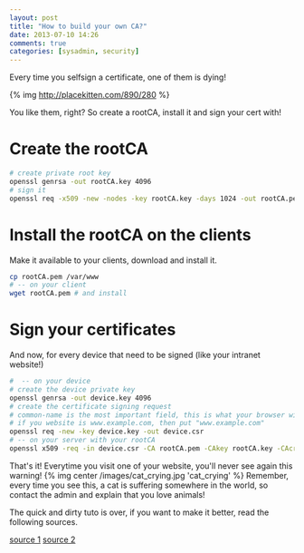```yaml
---
layout: post
title: "How to build your own CA?"
date: 2013-07-10 14:26
comments: true
categories: [sysadmin, security]
---
```


Every time you selfsign a certificate, one of them is dying!

{% img http://placekitten.com/890/280 %}
<!-- more -->


You like them, right? So create a rootCA, install it and sign your cert with!

# Create the rootCA

``` bash Create the rootCA
# create private root key
openssl genrsa -out rootCA.key 4096
# sign it
openssl req -x509 -new -nodes -key rootCA.key -days 1024 -out rootCA.pem
```

# Install the rootCA on the clients

Make it available to your clients, download and install it.

```bash Make it available
cp rootCA.pem /var/www
# -- on your client
wget rootCA.pem # and install
```

# Sign your certificates

And now, for every device that need to be signed (like your intranet website!)

``` bash Create a certificate
#  -- on your device
# create the device private key
openssl genrsa -out device.key 4096
# create the certificate signing request
# common-name is the most important field, this is what your browser will "certify"
# if you website is www.example.com, then put "www.example.com"
openssl req -new -key device.key -out device.csr
# -- on your server with your rootCA
openssl x509 -req -in device.csr -CA rootCA.pem -CAkey rootCA.key -CAcreateserial -out device.crt -days 500
```

That's it! Everytime you visit one of your website, you'll never see again this warning!
{% img center /images/cat_crying.jpg 'cat_crying' %}
Remember, every time you see this, a cat is suffering somewhere in the world, so contact the admin and explain that you love animals!

The quick and dirty tuto is over, if you want to make it better, read the following sources.

[source 1](http://www.davidpashley.com/articles/becoming-a-x-509-certificate-authority/)
[source 2](http://datacenteroverlords.com/2012/03/01/creating-your-own-ssl-certificate-authority/)
